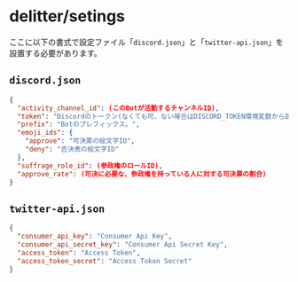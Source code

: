 # delitter/setings
ここに以下の書式で設定ファイル「`discord.json`」と「`twitter-api.json`」を設置する必要があります。

## `discord.json`
```json
{
  "activity_channel_id": (このBotが活動するチャンネルID),
  "token": "Discordのトークン(なくても可、ない場合はDISCORD_TOKEN環境変数から読み込む)",
  "prefix": "Botのプレフィックス。",
  "emoji_ids": {
    "approve": "可決票の絵文字ID",
    "deny": "否決表の絵文字ID"
  },
  "suffrage_role_id": (参政権のロールID),
  "approve_rate": (可決に必要な、参政権を持っている人に対する可決票の割合)
}
```

## `twitter-api.json`
```json
{
  "consumer_api_key": "Consumer Api Key",
  "consumer_api_secret_key": "Consumer Api Secret Key",
  "access_token": "Access Token",
  "access_token_secret": "Access Token Secret"            
}
```